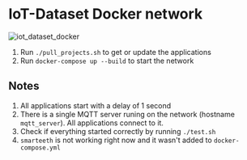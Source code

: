 IoT-Dataset Docker network
===

![iot_dataset_docker](https://user-images.githubusercontent.com/10727813/123518139-3746b880-d6ad-11eb-9996-cbfb4de186e4.png)

1. Run `./pull_projects.sh` to get or update the applications
2. Run `docker-compose up --build` to start the network

## Notes
1. All applications start with a delay of 1 second
2. There is a single MQTT server runing on the network (hostname `mqtt_server`). All applications connect to it.
3. Check if everything started correctly by running `./test.sh`
4. `smarteeth` is not working right now and it wasn't added to `docker-compose.yml`
